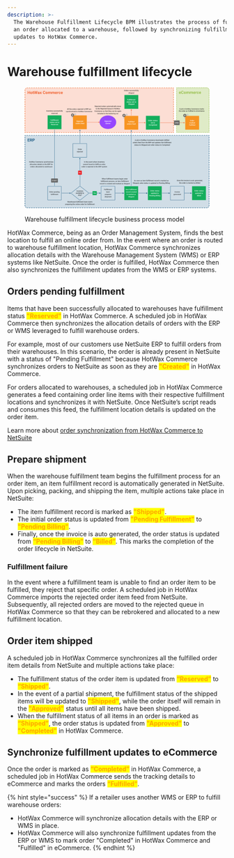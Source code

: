 ```yaml
---
description: >-
  The Warehouse Fulfillment Lifecycle BPM illustrates the process of fulfilling
  an order allocated to a warehouse, followed by synchronizing fulfillment
  updates to HotWax Commerce.
---
```


# Warehouse fulfillment lifecycle

<figure><img src="../.gitbook/assets/warehouse fulfillment bpm.png" alt=""><figcaption><p>Warehouse fulfillment lifecycle business process model</p></figcaption></figure>

HotWax Commerce, being as an Order Management System, finds the best location to fulfill an online order from. In the event where an order is routed to warehouse fulfillment location, HotWax Commerce synchronizes allocation details with the Warehouse Management System (WMS) or ERP systems like NetSuite. Once the order is fulfilled, HotWax Commerce then also synchronizes the fulfillment updates from the WMS or ERP systems.

## Orders pending fulfillment

Items that have been successfully allocated to warehouses have fulfillment status <mark style="color:orange;">**"Reserved"**</mark> in HotWax Commerce. A scheduled job in HotWax Commerce then synchronizes the allocation details of orders with the ERP or WMS leveraged to fulfill warehouse orders.

For example, most of our customers use NetSuite ERP to fulfill orders from their warehouses. In this scenario, the order is already present in NetSuite with a status of "Pending Fulfillment" because HotWax Commerce synchronizes orders to NetSuite as soon as they are <mark style="color:orange;">**"Created"**</mark> in HotWax Commerce.

For orders allocated to warehouses, a scheduled job in HotWax Commerce generates a feed containing order line items with their respective fulfillment locations and synchronizes it with NetSuite. Once NetSuite’s script reads and consumes this feed, the fulfillment location details is updated on the order item.

Learn more about [order synchronization from HotWax Commerce to NetSuite](https://docs.hotwax.co/integration-resources/v/netsuite-integration/supported-integrations/salesorder/orderapproval)

## Prepare shipment

When the warehouse fulfillment team begins the fulfillment process for an order item, an item fulfillment record is automatically generated in NetSuite. Upon picking, packing, and shipping the item, multiple actions take place in NetSuite:

* The item fulfillment record is marked as <mark style="color:orange;">**"Shipped"**</mark>.
* The initial order status is updated from <mark style="color:orange;">**"Pending Fulfillment"**</mark> to <mark style="color:orange;">**"Pending Billing"**</mark>.
* Finally, once the invoice is auto generated, the order status is updated from <mark style="color:orange;">**“Pending Billing”**</mark> to <mark style="color:orange;">**“Billed”**</mark>. This marks the completion of the order lifecycle in NetSuite.

### Fulfillment failure

In the event where a fulfillment team is unable to find an order item to be fulfilled, they reject that specific order. A scheduled job in HotWax Commerce imports the rejected order item feed from NetSuite. Subsequently, all rejected orders are moved to the rejected queue in HotWax Commerce so that they can be rebrokered and allocated to a new fulfillment location.

## Order item shipped

A scheduled job in HotWax Commerce synchronizes all the fulfilled order item details from NetSuite and multiple actions take place:

* The fulfillment status of the order item is updated from <mark style="color:orange;">**“Reserved”**</mark> to <mark style="color:orange;">**“Shipped”**</mark>.
* In the event of a partial shipment, the fulfillment status of the shipped items will be updated to <mark style="color:orange;">**"Shipped"**</mark>, while the order itself will remain in the <mark style="color:orange;">**"Approved"**</mark> status until all items have been shipped.
* When the fulfillment status of all items in an order is marked as <mark style="color:orange;">**“Shipped”**</mark>, the order status is updated from <mark style="color:orange;">**"Approved"**</mark> to <mark style="color:orange;">**"Completed"**</mark> in HotWax Commerce.

## Synchronize fulfillment updates to eCommerce

Once the order is marked as <mark style="color:orange;">**“Completed”**</mark> in HotWax Commerce, a scheduled job in HotWax Commerce sends the tracking details to eCommerce and marks the orders <mark style="color:orange;">**“Fulfilled”**</mark>.

{% hint style="success" %}
If a retailer uses another WMS or ERP to fulfill warehouse orders:

* HotWax Commerce will synchronize allocation details with the ERP or WMS in place.
* HotWax Commerce will also synchronize fulfillment updates from the ERP or WMS to mark order "Completed" in HotWax Commerce and "Fulfilled" in eCommerce.
{% endhint %}
